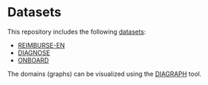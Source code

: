 # Datasets

This repository includes the following [datasets](https://github.com/DigitalPhonetics/conversational-tree-search/tree/generated_v3/resources/en):
- [REIMBURSE-EN](https://github.com/DigitalPhonetics/conversational-tree-search/tree/generated_v3/resources/en/reimburse)
- [DIAGNOSE](https://github.com/DigitalPhonetics/conversational-tree-search/tree/generated_v3/resources/en/diagnose)
- [ONBOARD](https://github.com/DigitalPhonetics/conversational-tree-search/tree/generated_v3/resources/en/onboarding)

The domains (graphs) can be visualized using the [DIAGRAPH](https://github.com/DigitalPhonetics/diagraph) tool.
